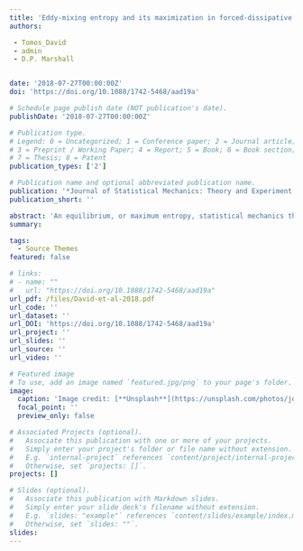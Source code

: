 ```yaml
---
title: 'Eddy-mixing entropy and its maximization in forced-dissipative geostrophic turbulence'
authors:

 - Tomos_David
 - admin
 - D.P. Marshall


date: '2018-07-27T00:00:00Z'
doi: 'https://doi.org/10.1088/1742-5468/aad19a'

# Schedule page publish date (NOT publication's date).
publishDate: '2018-07-27T00:00:00Z'

# Publication type.
# Legend: 0 = Uncategorized; 1 = Conference paper; 2 = Journal article;
# 3 = Preprint / Working Paper; 4 = Report; 5 = Book; 6 = Book section;
# 7 = Thesis; 8 = Patent
publication_types: ['2']

# Publication name and optional abbreviated publication name.
publication: '*Journal of Statistical Mechanics: Theory and Experiment, 2018(7), p.073206*'
publication_short: ''

abstract: 'An equilibrium, or maximum entropy, statistical mechanics theory can be derived for ideal, unforced and inviscid, geophysical flows. However, for all geophysical flows which occur in nature, forcing and dissipation play a major role. Here, a study of eddy-mixing entropy in a forced-dissipative barotropic ocean model is presented. We heuristically investigate the temporal evolution of eddy-mixing entropy, as defined for the equilibrium theory, in a strongly forced and dissipative system. It is shown that the eddy-mixing entropy provides a descriptive tool for understanding three stages of the turbulence life cycle: growth of instability; formation of large scale structures; and steady state fluctuations. The fact that the eddy-mixing entropy behaves in a dynamically balanced way is not a priori clear and provides a novel means of quantifying turbulent disorder in geophysical flows. Further, by determining the relationship between the time evolution of entropy and the maximum entropy principle, evidence is found for the action of this principle in a forced-dissipative flow. The maximum entropy potential vorticity statistics are calculated for the flow and are compared with numerical simulations. Deficiencies of the maximum entropy statistics are discussed in the context of the mean-field approximation for energy. This study highlights the importance of entropy and statistical mechanics in the study of geostrophic turbulence.'
summary: 

tags:
  - Source Themes
featured: false

# links:
# - name: ""
#   url: "https://doi.org/10.1088/1742-5468/aad19a"
url_pdf: /files/David-et-al-2018.pdf
url_code: ''
url_dataset: ''
url_DOI: 'https://doi.org/10.1088/1742-5468/aad19a'
url_project: ''
url_slides: ''
url_source: ''
url_video: ''

# Featured image
# To use, add an image named `featured.jpg/png` to your page's folder.
image:
  caption: 'Image credit: [**Unsplash**](https://unsplash.com/photos/jdD8gXaTZsc)'
  focal_point: ''
  preview_only: false

# Associated Projects (optional).
#   Associate this publication with one or more of your projects.
#   Simply enter your project's folder or file name without extension.
#   E.g. `internal-project` references `content/project/internal-project/index.md`.
#   Otherwise, set `projects: []`.
projects: []

# Slides (optional).
#   Associate this publication with Markdown slides.
#   Simply enter your slide deck's filename without extension.
#   E.g. `slides: "example"` references `content/slides/example/index.md`.
#   Otherwise, set `slides: ""`.
slides:
---
```

